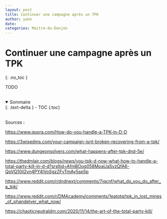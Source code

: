 ```yaml
---
layout: post
title: Continuer une campagne après un TPK
author: yann
date: 
categories: Maitre-du-Donjon
---
```


# Continuer une campagne après un TPK
{: .no_toc }

TODO

<br />

<details open markdown="block">
  <summary>
    Sommaire
  </summary>
  {: .text-delta }
- TOC
{:toc}
</details>

<br />

Sources : 

https://www.quora.com/How-do-you-handle-a-TPK-in-D-D

https://3wisedms.com/your-campaign-isnt-broken-recovering-from-a-tpk/

https://www.dungeonsolvers.com/what-happens-after-tpk-dnd-5e/

https://thedmlair.com/blogs/news/you-tpk-d-now-what-how-to-handle-a-total-party-kill-in-d-d?srsltid=AfmBOoq058MoaUaSyzQfA6-QpVQ10il2vn4PY4lVoSgzZFvTmAy5sp5p

https://www.reddit.com/r/dndnext/comments/7iqcnf/what_do_you_do_after_a_tpk/

https://www.reddit.com/r/DMAcademy/comments/1eatotq/tpk_in_lost_mines_of_phandelver_what_now/

https://chaoticneutraldm.com/2020/11/14/the-art-of-the-total-party-kill/

